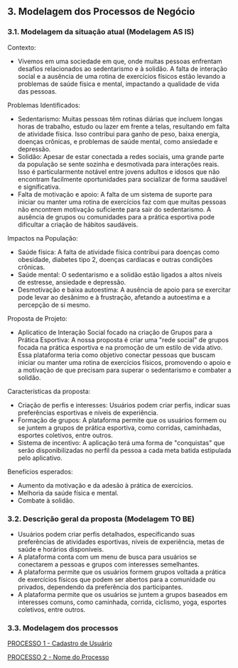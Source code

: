 ## 3. Modelagem dos Processos de Negócio

### 3.1. Modelagem da situação atual (Modelagem AS IS)

Contexto:

* Vivemos em uma sociedade em que, onde muitas pessoas enfrentam desafios relacionados ao sedentarismo e à solidão. A falta de interação social e a ausência de uma rotina de exercícios físicos estão levando a problemas de saúde física e mental, impactando a qualidade de vida das pessoas.

Problemas Identificados:

* Sedentarismo: Muitas pessoas têm rotinas diárias que incluem longas horas de trabalho, estudo ou lazer em frente a telas, resultando em falta de atividade física. Isso contribui para ganho de peso, baixa energia, doenças crônicas, e problemas de saúde mental, como ansiedade e depressão.
* Solidão: Apesar de estar conectada a redes sociais, uma grande parte da população se sente sozinha e desmotivada para interações reais. Isso é particularmente notável entre jovens adultos e idosos que não encontram facilmente oportunidades para socializar de forma saudável e significativa.
* Falta de motivação e apoio: A falta de um sistema de suporte para iniciar ou manter uma rotina de exercícios faz com que muitas pessoas não encontrem motivação suficiente para sair do sedentarismo. A ausência de grupos ou comunidades para a prática esportiva pode dificultar a criação de hábitos saudáveis.

Impactos na População:

* Saúde física: A falta de atividade física contribui para doenças como obesidade, diabetes tipo 2, doenças cardíacas e outras condições crônicas.
* Saúde mental: O sedentarismo e a solidão estão ligados a altos níveis de estresse, ansiedade e depressão.
* Desmotivação e baixa autoestima: A ausência de apoio para se exercitar pode levar ao desânimo e à frustração, afetando a autoestima e a percepção de si mesmo.

Proposta de Projeto:
* Aplicatico de Interação Social focado na criação de Grupos para a Prática Esportiva: A nossa proposta é criar uma "rede social" de grupos focada na prática esportiva e na promoção de um estilo de vida ativo. Essa plataforma teria como objetivo conectar pessoas que buscam iniciar ou manter uma rotina de exercícios físicos, promovendo o apoio e a motivação de que precisam para superar o sedentarismo e combater a solidão.

Características da proposta:

* Criação de perfis e interesses: Usuários podem criar perfis, indicar suas preferências esportivas e níveis de experiência.
* Formação de grupos: A plataforma permite que os usuários formem ou se juntem a grupos de prática esportiva, como corridas, caminhadas, esportes coletivos, entre outros.
* Sistema de incentivo: A aplicação terá uma forma de "conquistas" que serão disponibilizadas no perfil da pessoa a cada meta batida estipulada pelo aplicativo.

Benefícios esperados:

* Aumento da motivação e da adesão à prática de exercícios.
* Melhoria da saúde física e mental.
* Combate à solidão.

### 3.2. Descrição geral da proposta (Modelagem TO BE)

* Usuários podem criar perfis detalhados, especificando suas preferências de atividades esportivas, níveis de experiência, metas de saúde e horários disponíveis.
* A plataforma conta com um menu de busca para usuários se conectarem a pessoas e grupos com interesses semelhantes.
* A plataforma permite que os usuários formem grupos voltada a prática de exercícios físicos que podem ser abertos para a comunidade ou privados, dependendo da preferência dos participantes.
* A plataforma permite que os usuários se juntem a grupos baseados em interesses comuns, como caminhada, corrida, ciclismo, yoga, esportes coletivos, entre outros.


### 3.3. Modelagem dos processos

[PROCESSO 1 - Cadastro de Usuário](./processos/processo-1-nome-do-processo.md "Detalhamento do Processo 1.")

[PROCESSO 2 - Nome do Processo](./processos/processo-2-nome-do-processo.md "Detalhamento do Processo 2.")
